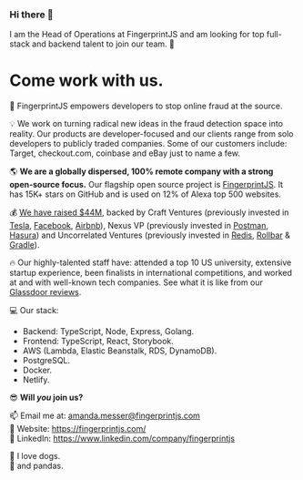 ### Hi there 👋

I am the Head of Operations at FingerprintJS and am looking for top full-stack and backend talent to join our team. :rocket:

<h1>Come work with us.</h1>

:rotating_light: FingerprintJS empowers developers to stop online fraud at the source.

:bulb: We work on turning radical new ideas in the fraud detection space into reality. Our products are developer-focused and our clients range from solo developers to publicly traded companies. Some of our customers include: Target, checkout.com, coinbase and eBay just to name a few.

:earth_americas: <b>We are a globally dispersed, 100% remote company with a strong open-source focus.</b> Our flagship open source project is <a href="https://github.com/fingerprintjs/fingerprintjs">FingerprintJS</a>. It has 15K+ stars on GitHub and is used on 12% of Alexa top 500 websites.

:moneybag: <a href="https://www.crunchbase.com/organization/fingerprintjs">We have raised $44M</a>, backed by Craft Ventures (previously invested in <a href="https://www.tesla.com/">Tesla</a>, <a href="https://www.facebook.com/">Facebook</a>, <a href="https://www.airbnb.com/">Airbnb</a>), Nexus VP (previously invested in <a href="https://www.postman.com/">Postman</a>, <a href="https://hasura.io/">Hasura</a>) and Uncorrelated Ventures (previously invested in <a href="https://redis.io/">Redis</a>, <a href="http://rollbar.com/">Rollbar</a> & <a href="https://gradle.org/">Gradle</a>).

:fire: Our highly-talented staff have: attended a top 10 US university, extensive startup experience, been finalists in international competitions, and worked at and with well-known tech companies. See what it is like from our <a href="https://www.glassdoor.com/Reviews/FingerprintJS-Reviews-E4075078.htm">Glassdoor reviews</a>.

:computer: Our stack:

<ul>
<li>Backend: TypeScript, Node, Express, Golang.</li>
<li>Frontend: TypeScript, React, Storybook.</li>
<li>AWS (Lambda, Elastic Beanstalk, RDS, DynamoDB).</li>
<li>PostgreSQL.</li>
<li>Docker.</li>
<li>Netlify.</li>
</ul>

:sunglasses: <b>Will <i>you</i> join us?</b>

📫 Email me at: <a href="mailto:amanda.messer@fingerprintjs.com?subject=Hello from Github">amanda.messer@fingerprintjs.com</a><br>
:link: Website: <a href="https://fingerprintjs.com/">https://fingerprintjs.com/</a><br>
:link: LinkedIn: <a href="https://www.linkedin.com/company/fingerprintjs">https://www.linkedin.com/company/fingerprintjs</a>

:paw_prints: I love dogs.<br>
:panda_face: and pandas.

<!--
**manda-panda-fingerprinting/manda-panda-fingerprinting** is a ✨ _special_ ✨ repository because its `README.md` (this file) appears on your GitHub profile.

Here are some ideas to get you started:

- 🔭 I’m currently working on ...
- 🌱 I’m currently learning ...
- 👯 I’m looking to collaborate on ...
- 🤔 I’m looking for help with ...
- 💬 Ask me about ...
- 📫 How to reach me: ...
- 😄 Pronouns: ...
- ⚡ Fun fact: ...
-->
